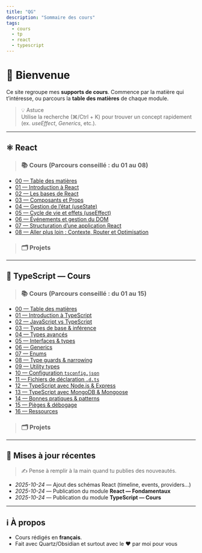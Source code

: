 ```yaml
---
title: "QG"
description: "Sommaire des cours"
tags:
  - cours
  - tp
  - react
  - typescript
---
```


# 👋 Bienvenue

Ce site regroupe mes **supports de cours**. Commence par la matière qui t’intéresse, ou parcours la **table des matières** de chaque module.

> 💡 Astuce  
> Utilise la recherche (⌘/Ctrl + K) pour trouver un concept rapidement (ex. _useEffect_, _Generics_, etc.).

---

## ⚛️ React

> ### 📚 **Cours** (Parcours conseillé : du 01 au 08)

- [00 — Table des matières](React/Cours/00-Table-des-matieres.md)
- [01 — Introduction à React](React/Cours/01-Introduction-a-React.md)
- [02 — Les bases de React](React/Cours/02-Les-bases-de-React.md)
- [03 — Composants et Props](React/Cours/03-Composants-et-Props.md)
- [04 — Gestion de l’état (useState)](React/Cours/04-Gestion-de-l-etat.md)
- [05 — Cycle de vie et effets (useEffect)](React/Cours/05-Cycle-de-vie-et-UseEffect.md)
- [06 — Événements et gestion du DOM](React/Cours/06-Evenements-et-DOM.md)
- [07 — Structuration d’une application React](React/Cours/07-Structuration-d-une-application.md)
- [08 — Aller plus loin : Contexte, Router et Optimisation](React/Cours/08-Aller-plus-loin.md)

> ### 🗂 **Projets**

---

## 🧩 TypeScript — Cours

> ### 📚 **Cours** (Parcours conseillé : du 01 au 15)

- [00 — Table des matières](TypeScript/Cours/00-table-des-matieres.md)
- [01 — Introduction à TypeScript](TypeScript/Cours/01-introduction-a-typescript.md)
- [02 — JavaScript vs TypeScript](TypeScript/Cours/02-javascript-vs-typeScript.md)
- [03 — Types de base & inférence](TypeScript/Cours/03-types-de-base-et-inference.md)
- [04 — Types avancés](TypeScript/Cours/04-types-avances.md)
- [05 — Interfaces & types](TypeScript/Cours/05-interfaces-et-types.md)
- [06 — Generics](TypeScript/Cours/06-generics.md)
- [07 — Enums](TypeScript/Cours/07-enums.md)
- [08 — Type guards & narrowing](TypeScript/Cours/08-type-guards-et-narrowing.md)
- [09 — Utility types](TypeScript/Cours/09-utility-types.md)
- [10 — Configuration `tsconfig.json`](TypeScript/Cours/10-configuration-tsconfig-json.md)
- [11 — Fichiers de déclaration `.d.ts`](TypeScript/Cours/11-fichiers-de-declaration-d-ts.md)
- [12 — TypeScript avec Node.js & Express](TypeScript/Cours/12-typescript-avec-nodejs-et-express.md)
- [13 — TypeScript avec MongoDB & Mongoose](TypeScript/Cours/13-typescript-avec-mongodb-et-mongoose.md)
- [14 — Bonnes pratiques & patterns](TypeScript/Cours/14-bonnes-pratiques-et-patterns.md)
- [15 — Pièges & débogage](TypeScript/Cours/15-pieges-et-debogage.md)
- [16 — Ressources](TypeScript/Cours/16-ressources.md)

> ### 🗂 **Projets**

---

## 🔄 Mises à jour récentes

> ✍️ Pense à remplir à la main quand tu publies des nouveautés.

- _2025-10-24_ — Ajout des schémas React (timeline, events, providers…)
- _2025-10-24_ — Publication du module **React — Fondamentaux**
- _2025-10-24_ — Publication du module **TypeScript — Cours**

---

## ℹ️ À propos

- Cours rédigés en **français**.
- Fait avec Quartz/Obsidian et surtout avec le ❤️ par moi pour vous
